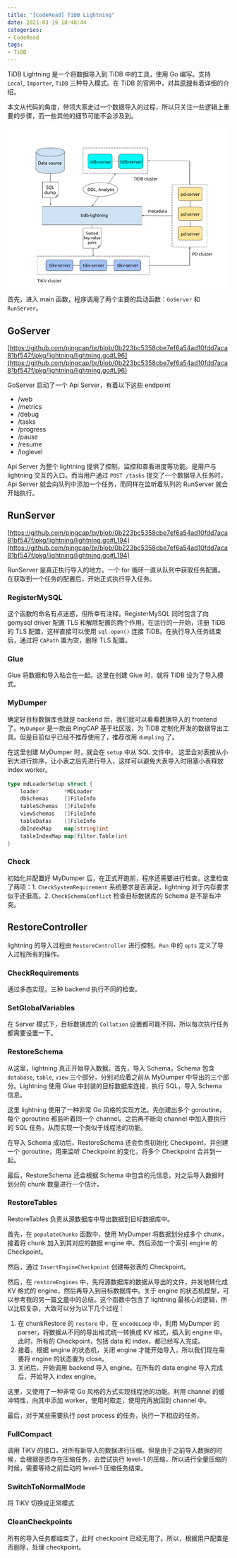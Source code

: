 ```yaml
---
title: "[CodeRead] TiDB Lightning"
date: 2021-03-19 18:48:44
categories:
- CodeRead
tags:
- TiDB
---
```


TiDB Lightning 是一个将数据导入到 TiDB 中的工具，使用 Go 编写。支持 `Local`, `Importer`, `TiDB` 三种导入模式。在 TiDB 的官网中，对其[原理]()有着详细的介绍。

本文从代码的角度，带领大家走过一个数据导入的过程，所以只关注一些逻辑上重要的步骤，而一些其他的细节可能不会涉及到。
<!-- more -->

![](/asset/tidb-lightning/1.png)
首先，进入 main 函数，程序调用了两个主要的启动函数：`GoServer` 和 `RunServer`。

## GoServer

[https://github.com/pingcap/br/blob/0b223bc5358cbe7ef6a54ad10fdd7aca81bf547f/pkg/lightning/lightning.go#L96](https://github.com/pingcap/br/blob/0b223bc5358cbe7ef6a54ad10fdd7aca81bf547f/pkg/lightning/lightning.go#L96)

GoServer 启动了一个 Api Server，有着以下这些 endpoint
- /web
- /metrics
- /debug
- /tasks
- /progress
- /pause
- /resume
- /loglevel

Api Server 为整个 lightning 提供了控制，监控和查看进度等功能。是用户与 lightning 交互的入口。而当用户通过 `POST /tasks` 提交了一个数据导入任务时，Api Server 就会向队列中添加一个任务，而同样在监听着队列的 RunServer 就会开始执行。

## RunServer

[https://github.com/pingcap/br/blob/0b223bc5358cbe7ef6a54ad10fdd7aca81bf547f/pkg/lightning/lightning.go#L194](https://github.com/pingcap/br/blob/0b223bc5358cbe7ef6a54ad10fdd7aca81bf547f/pkg/lightning/lightning.go#L194)

RunServer 是真正执行导入的地方。一个 for 循环一直从队列中获取任务配置。在获取到一个任务的配置后，开始正式执行导入任务。

### RegisterMySQL

这个函数的命名有点迷惑，但所幸有注释。RegisterMySQL 同时包含了向 gomysql driver 配置 TLS 和解除配置的两个作用。在运行的一开始，注册 TiDB 的 TLS 配置，这样直接可以使用 `sql.open()` 连接 TiDB。在执行导入任务结束后，通过将 `CAPath` 置为空，删除 TLS 配置。

### Glue

Glue 将数据和导入粘合在一起。这里在创建 Glue 时，就将 TiDB 设为了导入模式。

### MyDumper

确定好目标数据库也就是 backend 后，我们就可以看看数据导入的 frontend 了。`MyDumper` 是一款由 PingCAP 基于社区版，为 TiDB 定制化开发的数据导出工具。但是目前似乎已经不推荐使用了，推荐改用 `dumpling` 了。

在这里创建 MyDumper 时，就会在 `setup` 中从 SQL 文件中。 这里会对表按从小到大进行排序，让小表之后先进行导入，这样可以避免大表导入时阻塞小表释放 index worker。

```go
type mdLoaderSetup struct {
	loader        *MDLoader
	dbSchemas     []FileInfo
	tableSchemas  []FileInfo
	viewSchemas   []FileInfo
	tableDatas    []FileInfo
	dbIndexMap    map[string]int
	tableIndexMap map[filter.Table]int
}
```

### Check

初始化并配置好 MyDumper 后，在正式开跑前，程序还需要进行检查。这里检查了两项：1. `CheckSystemRequirement` 系统要求是否满足，lightning 对于内存要求似乎还挺高。2. `CheckSchemaConflict` 检查目标数据库的 Schema 是不是有冲突。

## RestoreController

lightning 的导入过程由 `RestoreController` 进行控制。`Run` 中的 `opts` 定义了导入过程所有的操作。

### CheckRequirements

通过多态实现，三种 backend 执行不同的检查。

### SetGlobalVariables

在 Server 模式下，目标数据库的 `Collation` 设置都可能不同，所以每次执行任务都需要设置一下。

### RestoreSchema

从这里，lightning 真正开始导入数据。首先，导入 Schema。Schema 包含 `database`, `table`, `view` 三个部分，分别对应着之前从 MyDumper 中导出的三个部分。Lightning 使用 Glue 中封装的目标数据库连接，执行 SQL，导入 Schema 信息。

这里 lightning 使用了一种非常 Go 风格的实现方法。先创建出多个 goroutine，每个 goroutine 都监听着同一个 channel。之后再不断向 channel 中加入要执行的 SQL 任务，从而实现一个类似于线程池的功能。

在导入 Schema 成功后，RestoreSchema 还会负责初始化 Checkpoint，并创建一个 goroutine，用来监听 Checkpoint 的变化，将多个 Checkpoint 合并到一起。

最后，RestoreSchema 还会根据 Schema 中包含的元信息，对之后导入数据时划分的 chunk 数量进行一个估计。

### RestoreTables

RestoreTables 负责从源数据库中导出数据到目标数据库中。

首先，在 `populateChunks` 函数中，使用 MyDumper 将数据划分成多个 chunk，接着将 chunk 加入到其对应的数据 engine 中。然后添加一个索引 engine 的 Checkpoint。

然后，通过 `InsertEngineCheckpoint` 创建每张表的 Checkpoint。

然后，在 `restoreEngines` 中，先将源数据库的数据从导出的文件，并发地转化成 KV 格式的 engine，然后再导入到目标数据库中。关于 engine 的状态机模型，可以参考我的另一篇[文章](https://blog.abingcbc.cn/2021/03/17/tikv-importer)中的总结。这个函数中包含了 lightning 最核心的逻辑，所以比较复杂，大致可以分为以下几个过程：

1. 在 chunkRestore 的 `restore` 中，在 `encodeLoop` 中，利用 MyDumper 的 parser，将数据从不同的导出格式统一转换成 KV 格式，插入到 engine 中。此时，所有的 Checkpoint，包括 data 和 index，都已经写入完成。
2. 接着，根据 engine 的状态机，关闭 engine 才能开始导入，所以我们现在需要将 engine 的状态置为 close。
3. 关闭后，开始调用 backend 导入 engine。在所有的 data engine 导入完成后，开始导入 index engine。

这里，又使用了一种非常 Go 风格的方式实现线程池的功能。利用 channel 的缓冲特性，向其中添加 worker，使用时取走，使用完再放回到 channel 中。

最后，对于某些需要执行 post process 的任务，执行一下相应的任务。

### FullCompact

调用 TiKV 的接口，对所有新导入的数据进行压缩。但是由于之前导入数据的时候，会根据是否存在压缩任务，去尝试执行 level-1 的压缩，所以进行全量压缩的时候，需要等待之前启动的 level-1 压缩任务结束。

### SwitchToNormalMode

将 TiKV 切换成正常模式

### CleanCheckpoints

所有的导入任务都结束了，此时 checkpoint 已经无用了。所以，根据用户配置是否删除，处理 checkpoint。